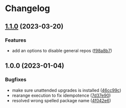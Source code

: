 # Changelog

## [1.1.0](https://github.com/rolehippie/apt/compare/v1.0.0...v1.1.0) (2023-03-20)


### Features

* add an options to disable general repos ([f98a8b7](https://github.com/rolehippie/apt/commit/f98a8b78237f51d936a32367686e00b03b91522b))

## 1.0.0 (2023-01-04)


### Bugfixes

* make sure unattended upgrades is installed ([46cc99c](https://github.com/rolehippie/apt/commit/46cc99c3bb628d63c945b5e4544d69fbe8a276e7))
* rearange execution to fix idempotence ([7d37e90](https://github.com/rolehippie/apt/commit/7d37e90234156c99335ae615364a35a584c85abc))
* resolved wrong spelled package name ([4f042e6](https://github.com/rolehippie/apt/commit/4f042e634a5041cd2b8ce996d903149dbf5d31c5))
